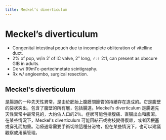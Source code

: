 ```yaml
---
title: Meckel’s diverticulum
---
```

# Meckel’s diverticulum

* Congenital intestinal pouch due to incomplete obliteration of vitelline duct.
* 2% of pop, w/in 2′ of IC valve, 2″ long, ♂:♀ 2:1, can present as obscure GIB in adults.
* Dx w/ 99mTc-pertechnetate scintigraphy.
* Rx w/ angioembo, surgical resection.

## Meckel's diverticulum

是腸道的一种先天性異常，是由於胚胎上腹膜關節管的持續存在造成的。它是腹壁的袋狀突出，包含了腹壁的所有層，包括腸道。Meckel's diverticulum 是腸道先天性異常中最常見的，大約佔人口的2％。症狀可能包括腹痛、直腸出血和腹瀉。在某些情況下，Meckel's diverticulum 可能因結石或樹枝變得復雜，或者因梗塞或穿孔而加重。治療通常需要手術切除這種分泌物，但在某些情況下，也可以建議觀察或用藥管理。

